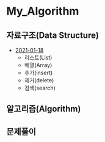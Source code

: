 # My_Algorithm

## 자료구조(Data Structure)
+ [2021-01-18](https://github.com/LAH1203/My_Algorithm/blob/main/list%2C%20array%2C%20insert%2C%20delete%2C%20search.md)
  + 리스트(List)
  + 배열(Array)
  + 추가(insert)
  + 제거(delete)
  + 검색(search)

## 알고리즘(Algorithm)

## 문제풀이
